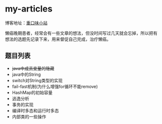 # my-articles

博客地址：[重口味小站](http://blog.csdn.net/acingdreamer)

懒癌晚期患者，经常会有一些文章的想法，但没时间写过几天就会忘掉，所以把有想法的选题先记录下来，用来督促自己完成，治疗懒癌。

## 题目列表

- ~~java中成员变量的隐藏~~
- java中的String
- switch对String类型的实现
- fail-fast机制(为什么增强for循环不能remove)
- HashMap的初始容量
- 逃逸分析
- 事务的实现
- 编译时多态和运行时多态
- 内部类的一些操作